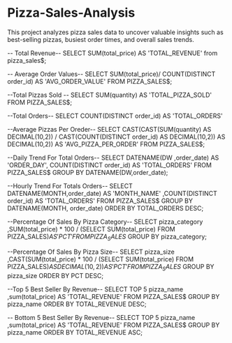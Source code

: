 # Pizza-Sales-Analysis
This project analyzes pizza sales data to uncover valuable insights such as best-selling pizzas, busiest order times, and overall sales trends. 


  -- Total Revenue-- 
SELECT SUM(total_price) AS 'TOTAL_REVENUE' from pizza_sales$;

-- Average Order Values--
SELECT SUM(total_price)/ COUNT(DISTINCT order_id) AS 'AVG_ORDER_VALUE' 
 FROM PIZZA_SALES$;

 --Total Pizzas Sold --
 SELECT SUM(quantity) AS 'TOTAL_PIZZA_SOLD'
 FROM PIZZA_SALES$;

 --Total Orders--
 SELECT COUNT(DISTINCT order_id) AS 'TOTAL_ORDERS'


 --Average Pizzas Per Oreder--
 SELECT CAST(CAST(SUM(quantity) AS DECIMAL(10,2)) /
 CAST(COUNT(DISTINCT order_id) AS DECIMAL(10,2)) AS DECIMAL(10,2)) AS 'AVG_PIZZA_PER_ORDER'
 FROM PIZZA_SALES$;

 --Daily Trend For Total Orders--
 SELECT DATENAME(DW ,order_date) AS 'ORDER_DAY', COUNT(DISTINCT order_id) AS 'TOTAL_ORDERS'
 FROM PIZZA_SALES$
 GROUP BY DATENAME(DW,order_date);

 --Hourly Trend For Totals Orders--
 SELECT DATENAME(MONTH,order_date) AS 'MONTH_NAME' ,COUNT(DISTINCT order_id) AS 'TOTAL_ORDERS'
 FROM PIZZA_SALES$
 GROUP BY DATENAME(MONTH, order_date)
 ORDER BY TOTAL_ORDERS DESC;

  --Percentage Of Sales By Pizza Category--
  SELECT pizza_category ,SUM(total_price) * 100 / (SELECT SUM(total_price) FROM PIZZA_SALES$) AS 'PCT'
  FROM PIZZA_SALES$
  GROUP BY pizza_category;

   --Percentage Of Sales By Pizza Size--
  SELECT pizza_size ,CAST(SUM(total_price) * 100 / (SELECT SUM(total_price) FROM PIZZA_SALES$) AS DECIMAL(10,2)) AS 'PCT' 
  FROM PIZZA_SALES$
  GROUP BY pizza_size
  ORDER BY PCT DESC;

  --Top 5 Best Seller By Revenue--
  SELECT TOP 5 pizza_name ,sum(total_price) AS 'TOTAL_REVENUE' 
  FROM PIZZA_SALES$
  GROUP BY pizza_name
  ORDER BY TOTAL_REVENUE DESC;

 
  -- Bottom 5 Best Seller By Revenue--
  SELECT TOP 5 pizza_name ,sum(total_price) AS 'TOTAL_REVENUE' 
  FROM PIZZA_SALES$
  GROUP BY pizza_name
  ORDER BY TOTAL_REVENUE ASC;
